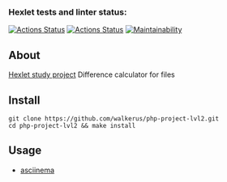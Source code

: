 ### Hexlet tests and linter status:
[![Actions Status](https://github.com/walkerus/php-project-lvl2/workflows/hexlet-check/badge.svg)](https://github.com/walkerus/php-project-lvl2/actions?query=workflow%3Ahexlet-check)
[![Actions Status](https://github.com/walkerus/php-project-lvl2/workflows/Build/badge.svg)](https://github.com/walkerus/php-project-lvl2/actions?query=workflow%3ABuild)
[![Maintainability](https://api.codeclimate.com/v1/badges/f699a623d97cc14fd2ae/maintainability)](https://codeclimate.com/github/walkerus/php-project-lvl2/maintainability)

## About
[Hexlet study project](https://ru.hexlet.io/projects/48/members/11542) Difference calculator for files

## Install
```git clone https://github.com/walkerus/php-project-lvl2.git```  
```cd php-project-lvl2 && make install```

## Usage
* [asciinema](https://asciinema.org/a/sPgTlwXzlVetqedqkwOShXHL9)